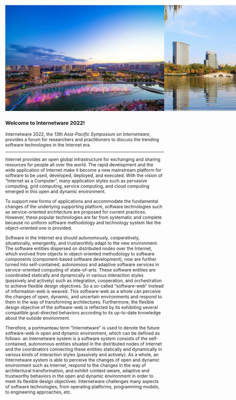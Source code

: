 <div style="width: 100%;justify-content: space-around;display: flex; margin-bottom: 2em;">
    <img class="Homeimg" src="./images/Home01.jpeg" alt="">
    <img class="Homeimg" src="./images/Home02.jpeg" alt="">
    <img class="Homeimg" src="./images/Home03.jpeg" alt="">
    <img class="Homeimg" src="./images/Home04.jpeg" alt="">
</div>

### Welcome to Internetware 2022!

Internetware 2022, the *13th Asia-Pacific Symposium on Internetware*, provides a forum for researchers and practitioners to discuss the trending software technologies in the Internet era.

-----

Internet provides an open global infrastructure for exchanging and sharing resources for people all over the world. The rapid development and the wide application of Internet make it become a new mainstream platform for software to be used, developed, deployed, and executed. With the vision of “Internet as a Computer”, many application styles such as pervasive computing, grid computing, service computing, and cloud computing emerged in this open and dynamic environment.

To support new forms of applications and accommodate the fundamental changes of the underlying supporting platform, software technologies such as service-oriented architecture are proposed for current practices. However, these popular technologies are far from systematic and complete because no uniform software methodology and technology system like the object-oriented one is provided.

Software in the Internet era should autonomously, cooperatively, situationally, emergently, and trustworthily adapt to the new environment. The software entities dispersed on distributed nodes over the Internet, which evolved from objects in object-oriented methodology to software components (component-based software development), now are further turned into self-contained, autonomous and adaptive software services in service-oriented computing of state-of-arts. These software entities are coordinated statically and dynamically in various interaction styles (passively and actively) such as integration, cooperation, and orchestration to achieve flexible design objectives. So a so-called “software-web” instead of information-web is weaved. This software-web as a whole can perceive the changes of open, dynamic, and uncertain environments and respond to them in the way of transforming architectures. Furthermore, the flexible design objective of the software-web is reflected by its exhibiting several compatible goal-directed behaviors according to its up-to-date knowledge about the outside environment.

Therefore, a portmanteau term “Internetware” is used to denote the future software-web in open and dynamic environment, which can be defined as follows: an Internetware system is a software system consists of the self-contained, autonomous entities situated in the distributed nodes of Internet and the coordinators connecting these entities statically and dynamically in various kinds of interaction styles (passively and actively). As a whole, an Internetware system is able to perceive the changes of open and dynamic environment such as Internet, respond to the changes in the way of architectural transformation, and exhibit context-aware, adaptive and trustworthy behaviors in the open and dynamic environment in order to meet its flexible design objectives. Internetware challenges many aspects of software technologies, from operating platforms, programming models, to engineering approaches, etc.
